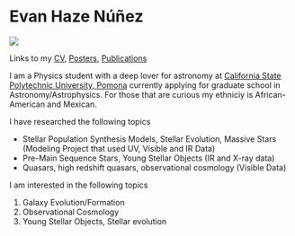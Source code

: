 # Evan Haze Núñez

<img src="https://evanhazey.github.io/evanhazenunez/Graphics/selfie.jpeg">

Links to my [CV](CV.md), [Posters](posters.md), [Publications](publications.md)

I am a Physics student with a deep lover for astronomy at [California State Polytechnic University, Pomona](https://www.cpp.edu/~sci/physics-astronomy/) currently applying for graduate school in Astronomy/Astrophysics. For those that are curious my ethniciy is African-American and Mexican.

I have researched the following topics
- Stellar Population Synthesis Models, Stellar Evolution, Massive Stars (Modeling Project that used UV, Visible and IR Data)
- Pre-Main Sequence Stars, Young Stellar Objects (IR and X-ray data)
- Quasars, high redshift quasars, observational cosmology (Visible Data)


I am interested in the following topics 
1. Galaxy Evolution/Formation
2. Observational Cosmology
3. Young Stellar Objects, Stellar evolution
